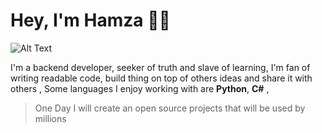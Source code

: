 # Hey, I'm Hamza 🦗🦊
![Alt Text](https://media.giphy.com/media/j0kP7fOkKQlYsXTO2r/giphy.gif)


I'm a backend developer, seeker of truth and slave of learning, I'm fan of writing readable code, build thing on top of others ideas and share it with others , Some languages I enjoy working with are  **Python**, **C#**  ,
  >   One Day I will create an open source projects that will be used by millions 

